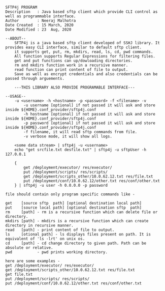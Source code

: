     SFTP4j PROGRAM
    Description   : Java based sftp client which provide CLI control as well as programmable interface.
    Author        : Neeraj Malhotra
    Date Created  : 15 March, 2020
    Date Modified : 23  Aug, 2020

    --ABOUT--
        SFTP4j is a java based sftp client developed of SSHJ library. It provides easy CLI interface, similar to default sftp client.
        it supports get, put, rm, mkdirs, read, ls, cd, pwd commands.
        All function supports Regular Expressions for filtering files.
        get and put functions can up/dowloading directories.
        rm and mkdirs function work in a recursive manner.
        read function can print content of file to output.
        Save as well as encrypt credentials and also credentials can be passed through arguements.

        ---THIS LIBRARY ALSO PROVIDE PROGRAMABLE INTERFACE---

    --USAGE--
        -u <username> -h <hostname> -p <password> -f <filename> -v
            -u username [optional] if not passed it will ask and store inside ${HOME}.conf_provider/sftp4j.conf
            -h hostname [optional] if not passed it will ask and store inside ${HOME}.conf_provider/sftp4j.conf
            -p password [optional] if not passed it will ask and store inside ${HOME}.conf_provider/sftp4j.conf
            -f filename, it will read sftp commands from file.
            -v verbose mode, it will show all logs.

        <some data stream> | sftp4j -u <username>
        echo "get srcfile.txt desfile.txt" | sftp4j -u sftpUser -h 127.0.0.1

        {
            get /deployment/executor/ res/executor/
            put /deployment/scripts/ res/scripts/
            get /deployment/scripts_other/10.0.62.12.txt res/file.txt
            put /deployment/conf/10.0.62.12/other.txt res/conf/other.txt
        } | sftp4j -u user -h 0.0.0.0 -p password

    file should contain only program specific commands like -

    get    [source sftp  path] [optional destination local path]
    put    [source local path] [optional destination sftp  path]
    rm     [path] - rm is a recursive function which can delete file or directory.
    mkdirs [path] - mkdirs is a recursive function which can create directory in recursive manner.
    read   [path] - print content of file to output.
    ls     [otional path] - ls displays files present on path. It is equivalent of 'ls -lrt' on unix os.
    cd     [path] - cd change directory to given path. Path can be absolute or relative.
    pwd           - pwd prints working directory.

    here are some examples -
    get /deployment/executor/ res/executor/
    get /deployment/scripts_other/10.0.62.12.txt res/file.txt
    get file.txt
    put /deployment/scripts/ res/scripts/
    put /deployment/conf/10.0.62.12/other.txt res/conf/other.txt